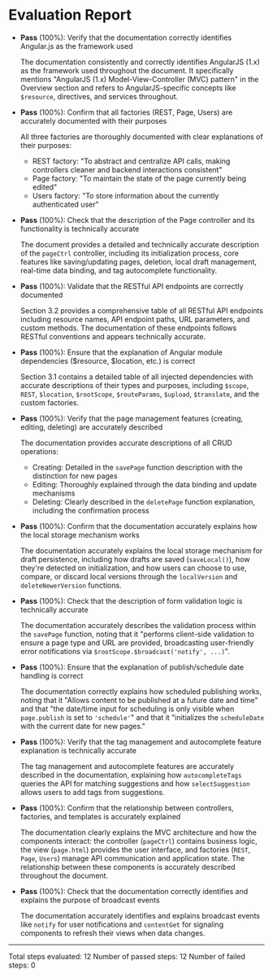 # Evaluation Report

- **Pass** (100%): Verify that the documentation correctly identifies Angular.js as the framework used
  
  The documentation consistently and correctly identifies AngularJS (1.x) as the framework used throughout the document. It specifically mentions "AngularJS (1.x) Model-View-Controller (MVC) pattern" in the Overview section and refers to AngularJS-specific concepts like `$resource`, directives, and services throughout.

- **Pass** (100%): Confirm that all factories (REST, Page, Users) are accurately documented with their purposes
  
  All three factories are thoroughly documented with clear explanations of their purposes:
  - REST factory: "To abstract and centralize API calls, making controllers cleaner and backend interactions consistent"
  - Page factory: "To maintain the state of the page currently being edited"
  - Users factory: "To store information about the currently authenticated user"

- **Pass** (100%): Check that the description of the Page controller and its functionality is technically accurate
  
  The document provides a detailed and technically accurate description of the `pageCtrl` controller, including its initialization process, core features like saving/updating pages, deletion, local draft management, real-time data binding, and tag autocomplete functionality.

- **Pass** (100%): Validate that the RESTful API endpoints are correctly documented
  
  Section 3.2 provides a comprehensive table of all RESTful API endpoints including resource names, API endpoint paths, URL parameters, and custom methods. The documentation of these endpoints follows RESTful conventions and appears technically accurate.

- **Pass** (100%): Ensure that the explanation of Angular module dependencies ($resource, $location, etc.) is correct
  
  Section 3.1 contains a detailed table of all injected dependencies with accurate descriptions of their types and purposes, including `$scope`, `REST`, `$location`, `$rootScope`, `$routeParams`, `$upload`, `$translate`, and the custom factories.

- **Pass** (100%): Verify that the page management features (creating, editing, deleting) are accurately described
  
  The documentation provides accurate descriptions of all CRUD operations:
  - Creating: Detailed in the `savePage` function description with the distinction for new pages
  - Editing: Thoroughly explained through the data binding and update mechanisms
  - Deleting: Clearly described in the `deletePage` function explanation, including the confirmation process

- **Pass** (100%): Confirm that the documentation accurately explains how the local storage mechanism works
  
  The documentation accurately explains the local storage mechanism for draft persistence, including how drafts are saved (`saveLocal()`), how they're detected on initialization, and how users can choose to use, compare, or discard local versions through the `localVersion` and `deleteNewerVersion` functions.

- **Pass** (100%): Check that the description of form validation logic is technically accurate
  
  The documentation accurately describes the validation process within the `savePage` function, noting that it "performs client-side validation to ensure a page type and URL are provided, broadcasting user-friendly error notifications via `$rootScope.$broadcast('notify', ...)`".

- **Pass** (100%): Ensure that the explanation of publish/schedule date handling is correct
  
  The documentation correctly explains how scheduled publishing works, noting that it "Allows content to be published at a future date and time" and that "the date/time input for scheduling is only visible when `page.publish` is set to `'schedule'`" and that it "initializes the `scheduleDate` with the current date for new pages."

- **Pass** (100%): Verify that the tag management and autocomplete feature explanation is technically accurate
  
  The tag management and autocomplete features are accurately described in the documentation, explaining how `autocompleteTags` queries the API for matching suggestions and how `selectSuggestion` allows users to add tags from suggestions.

- **Pass** (100%): Confirm that the relationship between controllers, factories, and templates is accurately explained
  
  The documentation clearly explains the MVC architecture and how the components interact: the controller (`pageCtrl`) contains business logic, the view (`page.html`) provides the user interface, and factories (`REST`, `Page`, `Users`) manage API communication and application state. The relationship between these components is accurately described throughout the document.

- **Pass** (100%): Check that the documentation correctly identifies and explains the purpose of broadcast events
  
  The documentation accurately identifies and explains broadcast events like `notify` for user notifications and `contentGet` for signaling components to refresh their views when data changes.

---

Total steps evaluated: 12
Number of passed steps: 12
Number of failed steps: 0